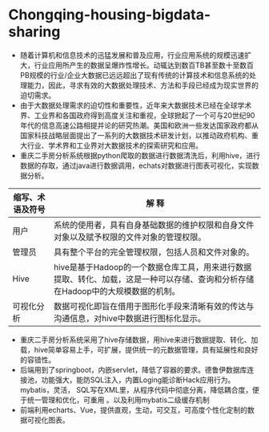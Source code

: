 # Chongqing-housing-bigdata-sharing

- 随着计算机和信息技术的迅猛发展和普及应用，行业应用系统的规模迅速扩大，行业应用所产生的数据呈爆炸性增长。动辄达到数百TB甚至数十至数百PB规模的行业/企业大数据已远远超出了现有传统的计算技术和信息系统的处理能力，因此，寻求有效的大数据处理技术、方法和手段已经成为现实世界的迫切需求。
- 由于大数据处理需求的迫切性和重要性，近年来大数据技术已经在全球学术界、工业界和各国政府得到高度关注和重视，全球掀起了一个可与20世纪90年代的信息高速公路相提并论的研究热潮。美国和欧洲一些发达国家政府都从国家科技战略层面提出了一系列的大数据技术研发计划，以推动政府机构、重大行业、学术界和工业界对大数据技术的探索研究和应用。
- 重庆二手房分析系统根据python爬取的数据进行数据清洗后，利用hive，进行数据的存取，通过java进行数据调用，echats对数据进行图表可视化，实现数据分析。

| 缩写、术语及符号 |	解 释 |
|  ----  | ----  |
| 用户	 | 系统的使用者，具有自身基础数据的维护权限和自身文件对象以及赋予权限的文件对象的管理权限。 |
| 管理员	 | 具有整个平台的完全管理权限，包括人员和文件对象的。 |
| Hive	 | hive是基于Hadoop的一个数据仓库工具，用来进行数据提取、转化、加载，这是一种可以存储、查询和分析存储在Hadoop中的大规模数据的机制。 |
| 可视化分析	| 数据可视化即旨在借用于图形化手段来清晰有效的传达与沟通信息，对hive中数据进行图标化显示。 |

- 重庆二手房分析系统采用了hive存储数据，用hive来进行数据提取、转化、加载，hive简单容易上手，可扩展，提供统一的元数据管理，具有延展性和良好的容错性。
- 后端用到了springboot，内嵌servlet，降低了容器的要求。德鲁伊数据库连接池，功能强大，能防SQL注入，内置Loging能诊断Hack应用行为。mybatis，灵活， SQL写在XML里，从程序代码中彻底分离，降低耦合度，便于统一管理和优化，可重用 。以及利用mybatis二级缓存机制
- 前端利用echarts、Vue，提供直观，生动，可交互，可高度个性化定制的数据可视化图表。


